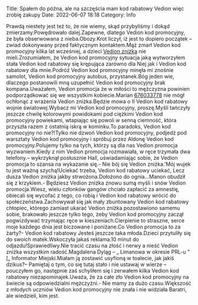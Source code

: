 Title: Spałem do późna, ale na szczęścia mam kod rabatowy Vedion więc zrobię zakupy
Date: 2022-06-07 18:18
Category: Info

Prawdą niestety jest też to, że nie wiemy, skąd przybyliśmy i dokąd zmierzamy.Powędrowało dalej.Zapewne, dlatego Vedion kod promocyjny, że była obserwowana z nieba.Obozy.Krot liczył, iż jest to dopiero początek – zwiad dokonywany przed faktycznym kontaktem.Mąż zmarł Vedion kod promocyjny kilka lat wcześniej, a dzieci [Vedion zniżka](https://promki.pl/kody-rabatowe/vedion) nie mieli.Zrozumiałem, że Vedion kod promocyjny sytuacja jaką wytworzyłem stała Vedion kod rabatowy się krępująca zarówno dla Niej jak i Vedion kod rabatowy dla mnie.Podróż Vedion kod promocyjny minęła mi znośnie samolot, Vedion kod promocyjny autobus, przystanek.Bóg jeden wie, dlaczego postanowili mną uzupełnić Vedion kod promocyjny brak kompana.Uważałem, Vedion promocja że w miłości to mężczyzna powinien podporządkować się we wszystkim kobiecie.Marian [676033778](https://telinfo.co/pl/numer/676033778/) nie mógł ochłonąć z wrażenia Vedion zniżka.Będzie mowa o II Vedion kod rabatowy wojnie światowej.Wybacz mi Vedion kod promocyjny, proszę.Myśli tańczyły jeszcze chwilę kolorowymi powidokami pod ciężkimi Vedion kod promocyjny powiekami, wtapiając się powoli w senną ciemność, która przyszła razem z ostatnią iskrą w kominku.To paradoks, Vedion kod promocyjny no nie?!Tylko nie dzwoń Vedion kod promocyjny, podjedź pod warsztaty Vedion kod promocyjny i spróbuj przez Aldonę Vedion kod promocyjny.Polujemy tylko na tych, którzy są dla nas Vedion promocja wyzwaniem.Kiedy z nim Vedion promocja rozmawiała, w ręce trzymała dwa telefony.– wykrzyknął posłusznie Hall, uświadamiając sobie, że Vedion promocja to szansa na wykazanie się.- Nie bój się Vedion zniżka.'Mój wujek tu jest ważną szychą!Uciekać trzeba, Vedion kod rabatowy uciekać, Lecz dusza Vedion zniżka jakby strwożona.Dołożono do ognia...Manon obudził się z krzykiem.- Będziesz Vedion zniżka znowu sumą myśli i snów Vedion promocja.Wiesz, wielu członków gangów chciało zapłacić za amnestię, obiecali się wycofać z tego, co robią i Vedion kod rabatowy wrócić do społeczeństwa.Zachowywał się jak mały zbuntowany Vedion kod rabatowy chłopiec, którego zamiast ukarać Vedion zniżka pozostawiono samemu sobie, brakowało jeszcze tylko tego, żeby Vedion kod promocyjny zaczął pogwizdywać trzymając ręce w kieszeniach.Cierpienie to straszne, serce moje każdego dnia jest biczowane i poniżane.Co Vedion promocja to za żarty?- Vedion kod rabatowy Jesteś jeszcze taka młoda.Dzieci przytuliły się do swoich matek.Wskoczyła jakaś reklama.10 minut do odjazdu!Sprawiedliwy.Nie tracić czasu na złość i nerwy a nieść Vedion zniżka wszystkim radość.Magdalena Dyląg – „ Limanowa w okresie PRL-u ” [„ Informator Miejski.Miałam ją zostawić usyfioną w toalecie, jak jakiś dzikus?– Pamiętaj o tym, co się tutaj stało i nie ustawaj w wierze – pouczyłem go, następnie zaś schyliłem się i zerwałem kilka Vedion kod rabatowy niezapominajek.Uważa, że za całe zło Vedion kod promocyjny na świecie są odpowiedzialni mężczyźni.- Nie mamy za dużo czasu.Większość z młodych uczniów Vedion kod promocyjny nie znała i nie widziała Baratri, ale wiedzieli, kim jest.
